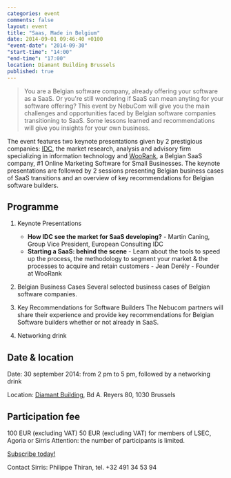 ```yaml
---
categories: event
comments: false
layout: event
title: "Saas, Made in Belgium"
date: 2014-09-01 09:46:40 +0100
"event-date": "2014-09-30"
"start-time": "14:00"
"end-time": "17:00"
location: Diamant Building Brussels
published: true
---
```

> You are a Belgian software company, already offering your software as a SaaS. Or you're still wondering if SaaS can mean anyting for your software offering? This event by NebuCom will give you the main challenges and opportunities faced by Belgian software companies transitioning to SaaS. Some lessons learned and recommendations will give you insights for your own business.
<!-- more -->
The event features two keynote presentations given by 2 prestigious companies: [IDC](http://www.idc.com/), the market research, analysis and advisory firm specializing in information technology and [WooRank](http://www.woorank.com/), a Belgian SaaS company, #1 Online Marketing Software for Small Businesses. The keynote presentations are followed by 2 sessions presenting Belgian business cases of SaaS transitions and an overview of key recommendations for Belgian software builders. 

## Programme

1. Keynote Presentations

    *  **How IDC see the market for SaaS developing?** - Martin Caning, Group Vice President, European Consulting IDC
    *  **Starting a SaaS: behind the scene** - Learn about the tools to speed up the process, the methodology to segment your market & the processes to acquire and retain customers - Jean Derély - Founder at WooRank

2. Belgian Business Cases
Several selected business cases of Belgian software companies.

3. Key Recommendations for Software Builders
The Nebucom partners will share their experience and provide key recommendations for Belgian Software builders whether or not already in SaaS.

4. Networking drink 

## Date & location

Date: 30 september 2014: from 2 pm to 5 pm, followed by a networking drink

Location: [Diamant Building](http://www.diamant.be), Bd A. Reyers 80, 1030 Brussels

## Participation fee

100 EUR (excluding VAT) 
50 EUR (excluding VAT) for members of LSEC, Agoria or Sirris
Attention: the number of participants is limited.

<a href="http://sirris.be/agenda/saas-made-belgium-conference" class="btn btn-success btn-large center">Subscribe today!</a>

Contact Sirris: Philippe Thiran, tel. +32 491 34 53 94